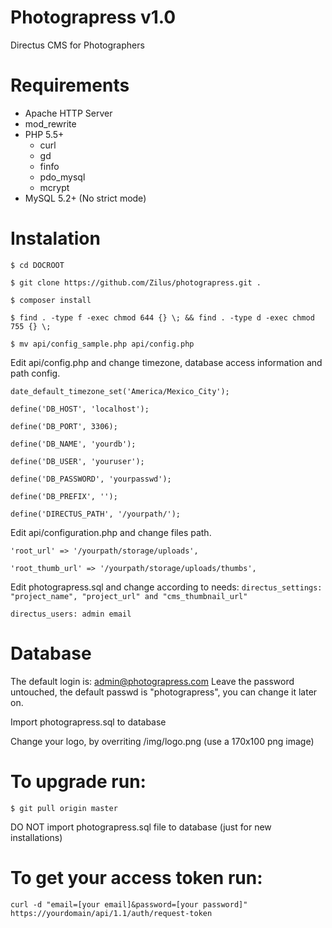 # Photograpress v1.0
Directus CMS for Photographers

Requirements
====================
* Apache HTTP Server
*	mod_rewrite
*	PHP 5.5+
	*	curl
	*	gd
	*	finfo
	*	pdo_mysql
	*	mcrypt
*	MySQL 5.2+ (No strict mode)

Instalation
====================
`$ cd DOCROOT`

`$ git clone https://github.com/Zilus/photograpress.git .`

`$ composer install`

`$ find . -type f -exec chmod 644 {} \; && find . -type d -exec chmod 755 {} \;`

`$ mv api/config_sample.php api/config.php`


Edit api/config.php and change timezone, database access information and path config.

`date_default_timezone_set('America/Mexico_City');`

`define('DB_HOST', 'localhost');`

`define('DB_PORT', 3306);`

`define('DB_NAME', 'yourdb');`

`define('DB_USER', 'youruser');`

`define('DB_PASSWORD', 'yourpasswd');`

`define('DB_PREFIX', '');`

`define('DIRECTUS_PATH', '/yourpath/');`

Edit api/configuration.php and change files path.

`'root_url' => '/yourpath/storage/uploads',`

`'root_thumb_url' => '/yourpath/storage/uploads/thumbs',`

Edit photograpress.sql and change according to needs:
`directus_settings: "project_name", "project_url" and "cms_thumbnail_url"`

`directus_users: admin email`

Database
====================
The default login is: admin@photograpress.com
Leave the password untouched, the default passwd is "photograpress", you can change it later on.

Import photograpress.sql to database

Change your logo, by overriting /img/logo.png (use a 170x100 png image)

To upgrade run:
====================
`$ git pull origin master`

DO NOT import photograpress.sql file to database (just for new installations)

To get your access token run:
====================
`curl -d "email=[your email]&password=[your password]" https://yourdomain/api/1.1/auth/request-token`
